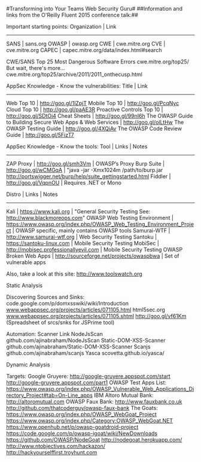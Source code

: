 #Transforming into Your Teams Web Security Guru#
##Information and links from the O'Reilly Fluent 2015 conference talk:##

Important starting points:
Organization | Link
------------   ----
SANS | sans.org
OWASP | owasp.org
CWE | cwe.mitre.org
CVE | cve.mitre.org
CAPEC | capec.mitre.org/data/index.html#search

CWE/SANS Top 25 Most Dangerous Software Errors
cwe.mitre.org/top25/
But wait, there's more...
cwe.mitre.org/top25/archive/2011/2011_onthecusp.html

AppSec Knowledge - Know the vulnerabilities:
Title	| Link
-----   ----
Web Top 10 | http://goo.gl/1lZpjT
Mobile Top 10 | http://goo.gl/PcqNyc
Cloud Top 10 | http://goo.gl/paAE3R
Proactive Controls Top 10 | http://goo.gl/SDtOi4
Cheat Sheets | http://goo.gl/99nI6h
The OWASP Guide to Building Secure Web Apps & Web Services | http://goo.gl/olLtHw
The OWASP Testing Guide | http://goo.gl/4XQiAv
The OWASP Code Review Guide | http://goo.gl/5FizT7

AppSec Knowledge - Know the tools:
Tool | Links | Notes
----   -----   -----
ZAP Proxy | http://goo.gl/smh3Vm | OWASP’s Proxy
Burp Suite | http://goo.gl/wCMGqA | "java -jar -Xmx1024m /path/to/burp.jar
http://portswigger.net/burp/help/suite_gettingstarted.html
Fiddler | http://goo.gl/VqpnOU | Requires .NET or Mono

Distro | Links | Notes
------   -----   -----
Kali | https://www.kali.org | "General Security Testing
See:  http://www.blackmoreops.com"
OWASP Web Testing Environment | https://www.owasp.org/index.php/OWASP_Web_Testing_Environment_Project | OWASP specific, mainly contains OWASP tools
Samurai-WTF | http://www.samurai-wtf.org | Web Security Testing
Santoku | https://santoku-linux.com | Mobile Security Testing
MobiSec | http://mobisec.professionallyevil.com | Mobile Security Testing
OWASP Broken Web Apps | http://sourceforge.net/projects/owaspbwa | Set of vulnerable apps

Also, take a look at this site:	http://www.toolswatch.org

Static Analysis

Discovering Sources and Sinks:
code.google.com/p/domxsswiki/wiki/Introduction
www.webappsec.org/projects/articles/071105.html
html5sec.org
www.webappsec.org/projects/articles/071105.shtml
http://goo.gl/vf61Km		(Spreadsheet of srcs/snks for JSPrime tool)

Automation:
Scanner	Link
NodeJsScan	github.com/ajinabraham/NodeJsScan
Static-DOM-XSS-Scanner	github.com/ajinabraham/Static-DOM-XSS-Scanner
Scanjs	github.com/ajinabraham/scanjs
Yasca	scovetta.github.io/yasca/

Dynamic Analysis

Targets:
Google Gruyere:
http://google-gruyere.appspot.com/start
http://google-gruyere.appspot.com/part1
OWASP Test Apps List:
https://www.owasp.org/index.php/OWASP_Vulnerable_Web_Applications_Directory_Project#tab=On-Line_apps
IBM Altoro Mutual Bank:
http://altoromutual.com
OWASP Faux Bank:
http://www.fauxbank.co.uk
http://github.com/thatcoderguy/owasp-faux-bank
The Goats:
https://www.owasp.org/index.php/OWASP_WebGoat_Project
https://www.owasp.org/index.php/Category:OWASP_WebGoat.NET
https://www.openhub.net/p/owasp-goatdroid-project
https://code.google.com/p/owasp-igoat/wiki/NewDownloads
https://github.com/OWASP/NodeGoat
http://nodegoat.herokuapp.com/
http://www.ntobjectives.com/hackazon/
http://hackyourselffirst.troyhunt.com
